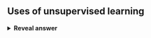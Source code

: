 ## Uses of unsupervised learning
<details>
<summary><b>Reveal answer</b></summary>
- Customer Segmentation (divide customers into groups with shared behaviours)<br>- Identifyng fraudulent/criminal activity<br>- Identifying new animal species<br>- Creating the categories needed for a classification algorithm
</details>
